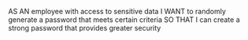 AS AN employee with access to sensitive data
I WANT to randomly generate a password that meets certain criteria
SO THAT I can create a strong password that provides greater security
